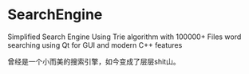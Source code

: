 # SearchEngine
Simplified Search Engine Using Trie algorithm with 100000+ Files word searching using Qt for GUI and modern C++ features  



曾经是一个小而美的搜索引擎，如今变成了层层shit山。
